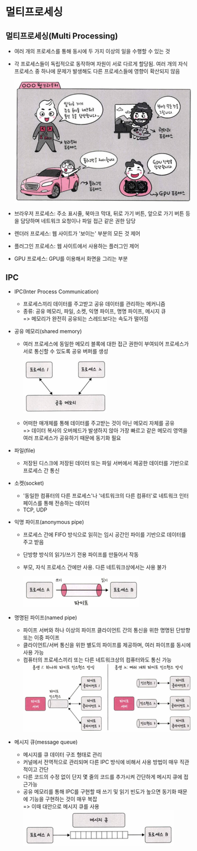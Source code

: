 # 멀티프로세싱
## 멀티프로세싱(Multi Processing)
- 여러 개의 프로세스를 통해 동시에 두 가지 이상의 일을 수행할 수 있는 것
- 각 프로세스들이 독립적으로 동작하며 자원이 서로 다르게 할당됨. 여러 개의 자식 프로세스 중 하나에 문제가 발생해도 다른 프로세스들에 영향이 확산되지 않음

  ![0](./29-images/Web_MultiProcessing.PNG)
- 브라우저 프로세스: 주소 표시줄, 북마크 막대, 뒤로 가기 버튼, 앞으로 가기 버튼 등을 담당하며 네트워크 요청이나 파일 접근 같은 권한 담당
- 렌더러 프로세스: 웹 사이트가 '보이는' 부분의 모든 것 제어
- 플러그인 프로세스: 웹 사이트에서 사용하는 플러그인 제어
- GPU 프로세스: GPU를 이용해서 화면을 그리는 부분

## IPC
- IPC(Inter Process Communication)
  - 프로세스끼리 데이터를 주고받고 공유 데이터를 관리하는 메커니즘
  - 종류: 공유 메모리, 파일, 소켓, 익명 파이프, 명명 파이프, 메시지 큐   
  => 메모리가 완전히 공유되는 스레드보다는 속도가 떨어짐

- 공유 메모리(shared memory)
  - 여러 프로세스에 동일한 메모리 블록에 대한 접근 권한이 부여되어 프로세스가 서로 통신할 수 있도록 공유 버퍼를 생성

    ![1](./29-images/shared_memory.PNG)

  - 어떠한 매개체를 통해 데이터를 주고받는 것이 아닌 메모리 자체를 공유   
    => 데이터 복사의 오버헤드가 발생하지 않아 가장 빠르고 같은 메모리 영역을 여러 프로세스가 공유하기 때문에 동기화 필요

- 파일(file)
  - 저장된 디스크에 저장된 데이터 또는 파일 서버에서 제공한 데이터를 기반으로 프로세스 간 통신

- 소켓(socket)
  - '동일한 컴퓨터의 다른 프로세스'나 '네트워크의 다른 컴퓨터'로 네트워크 인터페이스를 통해 전송하는 데이터
  - TCP, UDP

- 익명 파이프(anonymous pipe)
  - 프로세스 간에 FIFO 방식으로 읽히는 임시 공간인 파이를 기반으로 데이터를 주고 받음
  - 단방향 방식의 읽기/쓰기 전용 파이프를 만들어서 작동
  - 부모, 자식 프로세스 간에만 사용. 다른 네트워크상에서는 사용 불가

    ![2](./29-images/anonymous_pipe.PNG)

- 명명된 파이프(named pipe)
  - 파이프 서버와 하나 이상의 파이프 클라이언트 간의 통신을 위한 명명된 단방향 또는 이중 파이프
  - 클라이언트/서버 통신을 위한 별도의 파이프를 제공하며, 여러 파이프를 동시에 사용 가능
  - 컴퓨터의 프로세스끼리 또는 다른 네트워크상의 컴퓨터와도 통신 가능
  ![3](./29-images/named_pipe.PNG)

- 메시지 큐(message queue)
  - 메시지를 큐 데이터 구조 형태로 관리
  - 커널에서 전역적으로 관리되며 다른 IPC 방식에 비해서 사용 방법이 매우 직관적이고 간단
  - 다른 코드의 수정 없이 단지 몇 줄의 코드를 추가시켜 간단하게 메시지 큐에 접근가능
  - 공유 메모리를 통해 IPC를 구현할 때 쓰기 및 읽기 빈도가 높으면 동기화 때문에 기능을 구현하는 것이 매우 복잡   
    => 이때 대안으로 메시지 큐를 사용   
  ![4](./29-images/message_queue.PNG)
